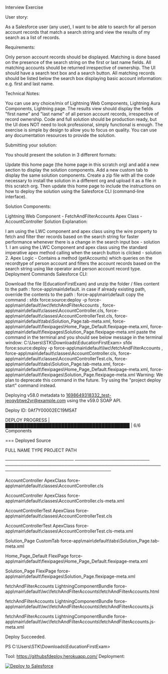 Interview Exercise



User story:



As a Salesforce user (any user), I want to be able to search for all person account records that match a search string and view the results of my search as a list of records.



Requirements:



Only person account records should be displayed.
Matching is done based on the presence of the search string on the first or last name fields.
All matching accounts should be returned irrespective of ownership.
The UI should have a search text box and a search button.
All matching records should be listed below the search box displaying basic account information: e.g. first and last name.


Technical Notes:



You can use any choice/mix of Lightning Web Components, Lightning Aura Components, Lightning page.
The results view should display the fields "first name" and "last name" of all person account records, irrespective of record ownership.
Code and full solution should be production ready, but the UI does NOT need to look professional, simply functional is enough.
The exercise is simple by design to allow you to focus on quality.
You can use any documentation resources to provide the solution.


Submitting your solution:



You should present the solution in 3 different formats:



Update this home page (the home page in this scratch org) and add a new section to display the solution components.
Add a new custom tab to display the same solution components.
Create a zip file with all the code necessary to install the solution in a different org and upload it as a file in this scratch org. Then update this home page to include the instructions on how to deploy the solution using the Salesforce CLI (command-line interface).




Solution Components:

Lightning Web Component - FetchAndFilterAccounts
Apex Class - AccountController
Solution Explanation:

I am using the LWC component and apex class using the wire property to fetch and filter ther records based on the search string for faster performance whenever there is a change in the search input box - solution 1.
I am using the LWC Component and apex class using the standard imperative apex method calling when the search button is clicked - solution 2.
Apex Logic - Contains a method (getAccounts) which queries on the recordtype of person account and filters the account records based on the search string using like operator and person account record type.
Deployment Commands Salesforce CLI:

Download the file (EducationFirstExam) and unzip the folder / files content to the path : force-app\main\default.
in case if already existing path, override the contents to the path :  force-app\main\default
copy the command : sfdx force:source:deploy -p force-app\main\default\lwc\fetchAndFilterAccounts , force-app\main\default\classes\AccountController.cls, force-app\main\default\classes\AccountControllerTest.cls, force-app\main\default\tabs\Solution_Page.tab-meta.xml, force-app\main\default\flexipages\Home_Page_Default.flexipage-meta.xml, force-app\main\default\flexipages\Solution_Page.flexipage-meta.xml
paste the command in the terminal and you should see below message in the terminal window:
 C:\Users\STK\Downloads\EducationFirstExam> sfdx force:source:deploy -p force-app\main\default\lwc\fetchAndFilterAccounts , force-app\main\default\classes\AccountController.cls, force-app\main\default\classes\AccountControllerTest.cls, force-app\main\default\tabs\Solution_Page.tab-meta.xml, force-app\main\default\flexipages\Home_Page_Default.flexipage-meta.xml, force-app\main\default\flexipages\Solution_Page.flexipage-meta.xml
Warning: We plan to deprecate this command in the future. Try using the "project deploy start" command instead.

Deploying v58.0 metadata to 1698649318332_test-jeoqybtwe2yr@example.com using the v59.0 SOAP API.

Deploy ID: 0Af7Y00002EC19MSAT

DEPLOY PROGRESS | ████████████████████████████████████████ | 6/6 Components



=== Deployed Source



 FULL NAME       TYPE           PROJECT PATH

 ────────────────────── ──────────────────────── ──────────────────────────────────────────────────────────────────────────────────── 

 AccountController   ApexClass        force-app\main\default\classes\AccountController.cls

 AccountController   ApexClass        force-app\main\default\classes\AccountController.cls-meta.xml

 AccountControllerTest ApexClass        force-app\main\default\classes\AccountControllerTest.cls

 AccountControllerTest ApexClass        force-app\main\default\classes\AccountControllerTest.cls-meta.xml

 Solution_Page     CustomTab        force-app\main\default\tabs\Solution_Page.tab-meta.xml

 Home_Page_Default   FlexiPage        force-app\main\default\flexipages\Home_Page_Default.flexipage-meta.xml

 Solution_Page     FlexiPage        force-app\main\default\flexipages\Solution_Page.flexipage-meta.xml

 fetchAndFilterAccounts LightningComponentBundle force-app\main\default\lwc\fetchAndFilterAccounts\fetchAndFilterAccounts.html

 fetchAndFilterAccounts LightningComponentBundle force-app\main\default\lwc\fetchAndFilterAccounts\fetchAndFilterAccounts.js

 fetchAndFilterAccounts LightningComponentBundle force-app\main\default\lwc\fetchAndFilterAccounts\fetchAndFilterAccounts.js-meta.xml

Deploy Succeeded.

PS C:\Users\STK\Downloads\EducationFirstExam> 


Tool: https://githubsfdeploy.herokuapp.com/
Deployment:

<a href="https://githubsfdeploy.herokuapp.com?owner=Sudhir Kumar Thanna&repo=EducationFirstExam&ref=main">
  <img alt="Deploy to Salesforce"
       src="https://raw.githubusercontent.com/afawcett/githubsfdeploy/master/deploy.png">
</a>
